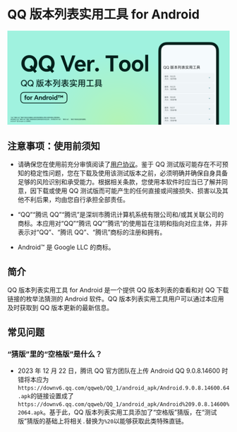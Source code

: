 # QQ 版本列表实用工具 for Android

![QQ 版本列表实用工具 Banner](/QQVerToolBanner.png)

## 注意事项：使用前须知

- 请确保您在使用前充分审慎阅读了[用户协议](/用户协议.md)。鉴于 QQ 测试版可能存在不可预知的稳定性问题，您在下载及使用该测试版本之前，必须明确并确保自身具备足够的风险识别和承受能力。根据相关条款，您使用本软件时应当已了解并同意，因下载或使用 QQ 测试版而可能产生的任何直接或间接损失、损害以及其他不利后果，均由您自行承担全部责任。

- “QQ”“腾讯 QQ”“腾讯”是深圳市腾讯计算机系统有限公司和/或其关联公司的商标。本应用对“QQ”“腾讯 QQ”“腾讯”的使用旨在注明和指向对应主体，并非表示对“QQ”、“腾讯 QQ”、“腾讯”商标的注册和拥有。

- Android™ 是 Google LLC 的商标。

## 简介

QQ 版本列表实用工具 for Android 是一个提供 QQ 版本列表的查看和对 QQ 下载链接的枚举法猜测的 Android 软件。QQ 版本列表实用工具用户可以通过本应用及时获取到 QQ 版本更新的最新信息。

## 常见问题

### “猜版”里的“空格版”是什么？

- 2023 年 12 月 22 日，腾讯 QQ 官方团队在上传 Android QQ 9.0.8.14600 时错将本应为`https://downv6.qq.com/qqweb/QQ_1/android_apk/Android.9.0.8.14600.64.apk`的链接设置成了`https://downv6.qq.com/qqweb/QQ_1/android_apk/Android%209.0.8.14600%2064.apk`。基于此，QQ 版本列表实用工具添加了“空格版”猜版，在“测试版”猜版的基础上将相关`.`替换为`%20`以能够获取此类特殊直链。
